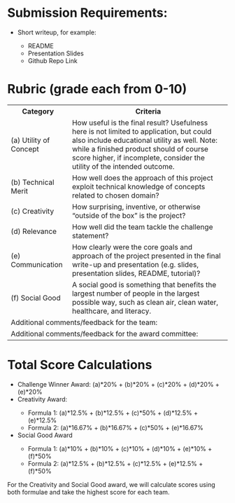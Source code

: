 <h1>Submission Requirements:</h1>
	<ul>
		<li>Short writeup, for example:</li>
		<ul>
			<li>README</li>
			<li>Presentation Slides</li>
			<li>Github Repo Link</li>
		</ul>
	</ul>
	<h1>Rubric (grade each from 0-10)</h1>
	<table>
		<tr>
			<th>Category</th>
			<th>Criteria</th>
		</tr>
		<tr>
			<td>(a) Utility of Concept</td>
			<td>How useful is the final result? Usefulness here is not limited to application, but could also include educational utility as well. Note: while a finished product should of course score higher, if incomplete, consider the utility of the intended outcome.</td>
		</tr>
		<tr>
			<td>(b) Technical Merit</td>
			<td>How well does the approach of this project exploit technical knowledge of concepts related to chosen domain?</td>
		</tr>
		<tr>
			<td>(c) Creativity</td>
			<td>How surprising, inventive, or otherwise “outside of the box” is the project?</td>
		</tr>
		<tr>
			<td>(d) Relevance</td>
			<td>How well did the team tackle the challenge statement?</td>
		</tr>
		<tr>
			<td>(e) Communication</td>
			<td>How clearly were the core goals and approach of the project presented in the final write-up and presentation (e.g. slides, presentation slides, README, tutorial)?</td>
		</tr>
		<tr>
			<td>(f) Social Good</td>
			<td>A social good is something that benefits the largest number of people in the largest possible way, such as clean air, clean water, healthcare, and literacy.</td>
		</tr>
		<tr>
			<td colspan="2">Additional comments/feedback for the team:</td>
		</tr>
		<tr>
			<td colspan="2">Additional comments/feedback for the award committee:</td>
		</tr>
	</table>
	<h1>Total Score Calculations</h1>
	<ul>
		<li>Challenge Winner Award: (a)*20% + (b)*20% + (c)*20% + (d)*20% + (e)*20%</li>
		<li>Creativity Award:</li>
		<ul>
			<li>Formula 1: (a)*12.5% + (b)*12.5% + (c)*50% + (d)*12.5% + (e)*12.5%</li>
      <li>Formula 2: (a)*16.67% + (b)*16.67% + (c)*50% + (e)*16.67%</li>
    </ul>
    <li>Social Good Award</li>
  <ul>
			<li>Formula 1: (a)*10% + (b)*10% + (c)*10% + (d)*10% + (e)*10% + (f)*50%</li>
      <li>Formula 2: (a)*12.5% + (b)*12.5% + (c)*12.5% + (e)*12.5% + (f)*50%

</li>
    </ul>
    
  </ul>
  <p>For the Creativity and Social Good award, we will calculate scores using both formulae and take the highest score for each team.</p>
